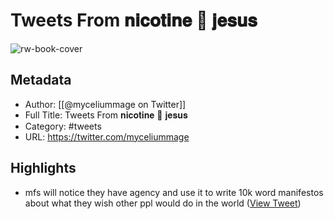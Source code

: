 # Tweets From 𝐧𝐢𝐜𝐨𝐭𝐢𝐧𝐞 🤍 𝐣𝐞𝐬𝐮𝐬

![rw-book-cover](https://pbs.twimg.com/profile_images/1587913673678487552/0CadJKC4.jpg)

## Metadata
- Author: [[@myceliummage on Twitter]]
- Full Title: Tweets From 𝐧𝐢𝐜𝐨𝐭𝐢𝐧𝐞 🤍 𝐣𝐞𝐬𝐮𝐬
- Category: #tweets
- URL: https://twitter.com/myceliummage

## Highlights
- mfs will notice they have agency and use it to write 10k word manifestos about what they wish other ppl would do in the world ([View Tweet](https://twitter.com/myceliummage/status/1582529242570838016))
